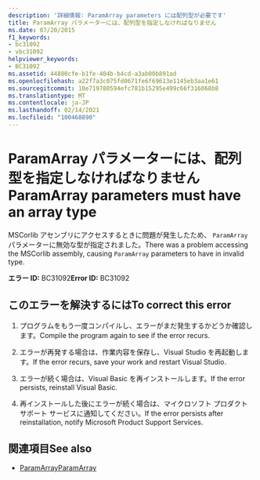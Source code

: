 ```yaml
---
description: '詳細情報: ParamArray parameters には配列型が必要です'
title: ParamArray パラメーターには、配列型を指定しなければなりません
ms.date: 07/20/2015
f1_keywords:
- bc31092
- vbc31092
helpviewer_keywords:
- BC31092
ms.assetid: 44880cfe-b1fe-404b-b4cd-a3ab00b891ad
ms.openlocfilehash: a22f7a3c075fd0671fe6f69613e1145eb3aa1e61
ms.sourcegitcommit: 10e719780594efc781b15295e499c66f316068b8
ms.translationtype: MT
ms.contentlocale: ja-JP
ms.lasthandoff: 02/14/2021
ms.locfileid: "100468890"
---
```

# <a name="paramarray-parameters-must-have-an-array-type"></a><span data-ttu-id="d7347-103">ParamArray パラメーターには、配列型を指定しなければなりません</span><span class="sxs-lookup"><span data-stu-id="d7347-103">ParamArray parameters must have an array type</span></span>

<span data-ttu-id="d7347-104">MSCorlib アセンブリにアクセスするときに問題が発生したため、 `ParamArray` パラメーターに無効な型が指定されました。</span><span class="sxs-lookup"><span data-stu-id="d7347-104">There was a problem accessing the MSCorlib assembly, causing `ParamArray` parameters to have in invalid type.</span></span>  
  
 <span data-ttu-id="d7347-105">**エラー ID:** BC31092</span><span class="sxs-lookup"><span data-stu-id="d7347-105">**Error ID:** BC31092</span></span>  
  
## <a name="to-correct-this-error"></a><span data-ttu-id="d7347-106">このエラーを解決するには</span><span class="sxs-lookup"><span data-stu-id="d7347-106">To correct this error</span></span>  
  
1. <span data-ttu-id="d7347-107">プログラムをもう一度コンパイルし、エラーがまだ発生するかどうか確認します。</span><span class="sxs-lookup"><span data-stu-id="d7347-107">Compile the program again to see if the error recurs.</span></span>  
  
2. <span data-ttu-id="d7347-108">エラーが再発する場合は、作業内容を保存し、Visual Studio を再起動します。</span><span class="sxs-lookup"><span data-stu-id="d7347-108">If the error recurs, save your work and restart Visual Studio.</span></span>  
  
3. <span data-ttu-id="d7347-109">エラーが続く場合は、Visual Basic を再インストールします。</span><span class="sxs-lookup"><span data-stu-id="d7347-109">If the error persists, reinstall Visual Basic.</span></span>  
  
4. <span data-ttu-id="d7347-110">再インストールした後にエラーが続く場合は、マイクロソフト プロダクト サポート サービスに通知してください。</span><span class="sxs-lookup"><span data-stu-id="d7347-110">If the error persists after reinstallation, notify Microsoft Product Support Services.</span></span>  
  
## <a name="see-also"></a><span data-ttu-id="d7347-111">関連項目</span><span class="sxs-lookup"><span data-stu-id="d7347-111">See also</span></span>

- [<span data-ttu-id="d7347-112">ParamArray</span><span class="sxs-lookup"><span data-stu-id="d7347-112">ParamArray</span></span>](../language-reference/modifiers/paramarray.md)
